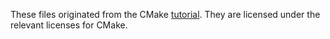 These files originated from the CMake [tutorial](https://cmake.org/cmake/help/latest/guide/tutorial/index.html).  They are licensed under the relevant licenses for CMake.

